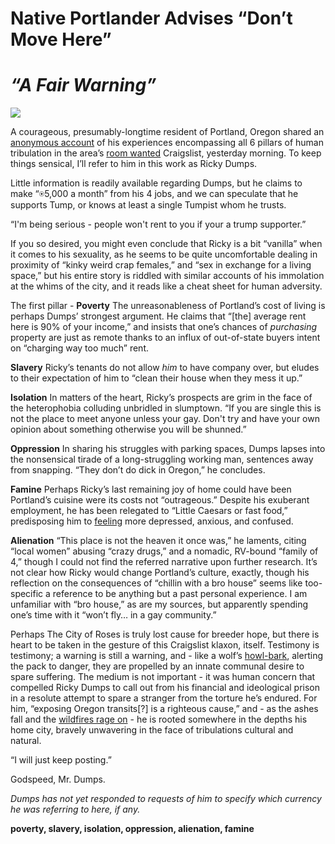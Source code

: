 # Native Portlander Advises “Don’t Move Here”

# *“A Fair Warning”*
![](https://d2mxuefqeaa7sj.cloudfront.net/s_EF7D362EAFFDBAFBA1E963EB0995312BBD26DE8819A61AABE027E0CA95E45135_1504898811433_ricky.jpg)


A courageous, presumably-longtime resident of Portland, Oregon shared an [anonymous account](https://portland.craigslist.org/mlt/sha/d/dont-move-here-native/6296723232.html) of his experiences encompassing all 6 pillars of human tribulation in the area’s [room wanted](https://portland.craigslist.org/search/mlt/sha) Craigslist, yesterday morning. To keep things sensical, I’ll refer to him in this work as Ricky Dumps.

Little information is readily available regarding Dumps, but he claims to make “⍟5,000 a month” from his 4 jobs, and we can speculate that he supports Tump, or knows at least a single Tumpist whom he trusts.

“I'm being serious - people won't rent to you if your a trump supporter.”

If you so desired, you might even conclude that Ricky is a bit “vanilla” when it comes to his sexuality, as he seems to be quite uncomfortable dealing in proximity of “kinky weird crap females,” and “sex in exchange for a living space,” but his entire story is riddled with similar accounts of his immolation at the whims of the city, and it reads like a cheat sheet for human adversity.

The first pillar - **Poverty**
The unreasonableness of Portland’s cost of living is perhaps Dumps’ strongest argument. He claims that “[the] average rent here is 90% of your income,” and insists that one’s chances of *purchasing* property are just as remote thanks to an influx of out-of-state buyers intent on “charging way too much” rent.

**Slavery**
Ricky’s tenants do not allow *him* to have company over, but eludes to their expectation of him to “clean their house when they mess it up.”

**Isolation** 
In matters of the heart, Ricky’s prospects are grim in the face of the heterophobia colluding unbridled in slumptown. “If you are single this is not the place to meet anyone unless your gay. Don't try and have your own opinion about something otherwise you will be shunned.”

**Oppression**
In sharing his struggles with parking spaces, Dumps lapses into the nonsensical tirade of a long-struggling working man, sentences away from snapping. “They don’t do dick in Oregon,” he concludes.

**Famine**
Perhaps Ricky’s last remaining joy of home could have been Portland’s cuisine were its costs not “outrageous.” Despite his exuberant employment, he has been relegated to “Little Caesars or fast food,” predisposing him to [feeling](http://ajcn.nutrition.org/content/99/1/181.long) more depressed, anxious, and confused.

**Alienation**
“This place is not the heaven it once was,” he laments, citing “local women” abusing “crazy drugs,” and a nomadic, RV-bound “family of 4,” though I could not find the referred narrative upon further research. It’s not clear how Ricky would change Portland’s culture, exactly, though his reflection on the consequences of “chillin with a bro house” seems like too-specific a reference to be anything but a past personal experience. I am unfamiliar with “bro house,” as are my sources, but apparently spending one’s time with it “won’t fly… in a gay community.”

Perhaps The City of Roses is truly lost cause for breeder hope, but there is heart to be taken in the gesture of this Craigslist klaxon, itself. Testimony is testimony; a warning is still a warning, and - like a wolf’s [howl-bark](http://www.everythingwolf.com/sitewide/audiolib/P1020089.wav), alerting the pack to danger, they are propelled by an innate communal desire to spare suffering. The medium is not important - it was human concern that compelled Ricky Dumps to call out from his financial and ideological prison in a resolute attempt to spare a stranger from the torture he’s endured. For him, “exposing Oregon transits[?] is a righteous cause,” and - as the ashes fall and the [wildfires rage on](http://www.oregonlive.com/wildfires/index.ssf/2017/09/live_updates_eagle_creek_ravag.html#incart_big-photo) - he is rooted somewhere in the depths his home city, bravely unwavering in the face of tribulations cultural and natural.

“I will just keep posting.”

Godspeed, Mr. Dumps.

*Dumps has not yet responded to requests of him to specify which currency he was referring to here, if any.*

**poverty, slavery, isolation, oppression, alienation, famine** 

